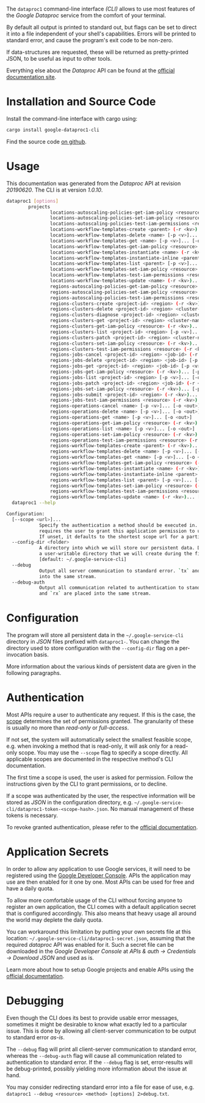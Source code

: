 <!---
DO NOT EDIT !
This file was generated automatically from 'src/mako/cli/README.md.mako'
DO NOT EDIT !
-->
The `dataproc1` command-line interface *(CLI)* allows to use most features of the *Google Dataproc* service from the comfort of your terminal.

By default all output is printed to standard out, but flags can be set to direct it into a file independent of your shell's
capabilities. Errors will be printed to standard error, and cause the program's exit code to be non-zero.

If data-structures are requested, these will be returned as pretty-printed JSON, to be useful as input to other tools.

Everything else about the *Dataproc* API can be found at the
[official documentation site](https://cloud.google.com/dataproc/).

# Installation and Source Code

Install the command-line interface with cargo using:

```bash
cargo install google-dataproc1-cli
```

Find the source code [on github](https://github.com/Byron/google-apis-rs/tree/master/gen/dataproc1-cli).

# Usage

This documentation was generated from the *Dataproc* API at revision *20190620*. The CLI is at version *1.0.10*.

```bash
dataproc1 [options]
        projects
                locations-autoscaling-policies-get-iam-policy <resource> (-r <kv>)... [-p <v>]... [-o <out>]
                locations-autoscaling-policies-set-iam-policy <resource> (-r <kv>)... [-p <v>]... [-o <out>]
                locations-autoscaling-policies-test-iam-permissions <resource> (-r <kv>)... [-p <v>]... [-o <out>]
                locations-workflow-templates-create <parent> (-r <kv>)... [-p <v>]... [-o <out>]
                locations-workflow-templates-delete <name> [-p <v>]... [-o <out>]
                locations-workflow-templates-get <name> [-p <v>]... [-o <out>]
                locations-workflow-templates-get-iam-policy <resource> (-r <kv>)... [-p <v>]... [-o <out>]
                locations-workflow-templates-instantiate <name> (-r <kv>)... [-p <v>]... [-o <out>]
                locations-workflow-templates-instantiate-inline <parent> (-r <kv>)... [-p <v>]... [-o <out>]
                locations-workflow-templates-list <parent> [-p <v>]... [-o <out>]
                locations-workflow-templates-set-iam-policy <resource> (-r <kv>)... [-p <v>]... [-o <out>]
                locations-workflow-templates-test-iam-permissions <resource> (-r <kv>)... [-p <v>]... [-o <out>]
                locations-workflow-templates-update <name> (-r <kv>)... [-p <v>]... [-o <out>]
                regions-autoscaling-policies-get-iam-policy <resource> (-r <kv>)... [-p <v>]... [-o <out>]
                regions-autoscaling-policies-set-iam-policy <resource> (-r <kv>)... [-p <v>]... [-o <out>]
                regions-autoscaling-policies-test-iam-permissions <resource> (-r <kv>)... [-p <v>]... [-o <out>]
                regions-clusters-create <project-id> <region> (-r <kv>)... [-p <v>]... [-o <out>]
                regions-clusters-delete <project-id> <region> <cluster-name> [-p <v>]... [-o <out>]
                regions-clusters-diagnose <project-id> <region> <cluster-name> (-r <kv>)... [-p <v>]... [-o <out>]
                regions-clusters-get <project-id> <region> <cluster-name> [-p <v>]... [-o <out>]
                regions-clusters-get-iam-policy <resource> (-r <kv>)... [-p <v>]... [-o <out>]
                regions-clusters-list <project-id> <region> [-p <v>]... [-o <out>]
                regions-clusters-patch <project-id> <region> <cluster-name> (-r <kv>)... [-p <v>]... [-o <out>]
                regions-clusters-set-iam-policy <resource> (-r <kv>)... [-p <v>]... [-o <out>]
                regions-clusters-test-iam-permissions <resource> (-r <kv>)... [-p <v>]... [-o <out>]
                regions-jobs-cancel <project-id> <region> <job-id> (-r <kv>)... [-p <v>]... [-o <out>]
                regions-jobs-delete <project-id> <region> <job-id> [-p <v>]... [-o <out>]
                regions-jobs-get <project-id> <region> <job-id> [-p <v>]... [-o <out>]
                regions-jobs-get-iam-policy <resource> (-r <kv>)... [-p <v>]... [-o <out>]
                regions-jobs-list <project-id> <region> [-p <v>]... [-o <out>]
                regions-jobs-patch <project-id> <region> <job-id> (-r <kv>)... [-p <v>]... [-o <out>]
                regions-jobs-set-iam-policy <resource> (-r <kv>)... [-p <v>]... [-o <out>]
                regions-jobs-submit <project-id> <region> (-r <kv>)... [-p <v>]... [-o <out>]
                regions-jobs-test-iam-permissions <resource> (-r <kv>)... [-p <v>]... [-o <out>]
                regions-operations-cancel <name> [-p <v>]... [-o <out>]
                regions-operations-delete <name> [-p <v>]... [-o <out>]
                regions-operations-get <name> [-p <v>]... [-o <out>]
                regions-operations-get-iam-policy <resource> (-r <kv>)... [-p <v>]... [-o <out>]
                regions-operations-list <name> [-p <v>]... [-o <out>]
                regions-operations-set-iam-policy <resource> (-r <kv>)... [-p <v>]... [-o <out>]
                regions-operations-test-iam-permissions <resource> (-r <kv>)... [-p <v>]... [-o <out>]
                regions-workflow-templates-create <parent> (-r <kv>)... [-p <v>]... [-o <out>]
                regions-workflow-templates-delete <name> [-p <v>]... [-o <out>]
                regions-workflow-templates-get <name> [-p <v>]... [-o <out>]
                regions-workflow-templates-get-iam-policy <resource> (-r <kv>)... [-p <v>]... [-o <out>]
                regions-workflow-templates-instantiate <name> (-r <kv>)... [-p <v>]... [-o <out>]
                regions-workflow-templates-instantiate-inline <parent> (-r <kv>)... [-p <v>]... [-o <out>]
                regions-workflow-templates-list <parent> [-p <v>]... [-o <out>]
                regions-workflow-templates-set-iam-policy <resource> (-r <kv>)... [-p <v>]... [-o <out>]
                regions-workflow-templates-test-iam-permissions <resource> (-r <kv>)... [-p <v>]... [-o <out>]
                regions-workflow-templates-update <name> (-r <kv>)... [-p <v>]... [-o <out>]
  dataproc1 --help

Configuration:
  [--scope <url>]...
            Specify the authentication a method should be executed in. Each scope
            requires the user to grant this application permission to use it.
            If unset, it defaults to the shortest scope url for a particular method.
  --config-dir <folder>
            A directory into which we will store our persistent data. Defaults to
            a user-writable directory that we will create during the first invocation.
            [default: ~/.google-service-cli]
  --debug
            Output all server communication to standard error. `tx` and `rx` are placed
            into the same stream.
  --debug-auth
            Output all communication related to authentication to standard error. `tx`
            and `rx` are placed into the same stream.

```

# Configuration

The program will store all persistent data in the `~/.google-service-cli` directory in *JSON* files prefixed with `dataproc1-`.  You can change the directory used to store configuration with the `--config-dir` flag on a per-invocation basis.

More information about the various kinds of persistent data are given in the following paragraphs.

# Authentication

Most APIs require a user to authenticate any request. If this is the case, the [scope][scopes] determines the 
set of permissions granted. The granularity of these is usually no more than *read-only* or *full-access*.

If not set, the system will automatically select the smallest feasible scope, e.g. when invoking a
method that is read-only, it will ask only for a read-only scope. 
You may use the `--scope` flag to specify a scope directly. 
All applicable scopes are documented in the respective method's CLI documentation.

The first time a scope is used, the user is asked for permission. Follow the instructions given 
by the CLI to grant permissions, or to decline.

If a scope was authenticated by the user, the respective information will be stored as *JSON* in the configuration
directory, e.g. `~/.google-service-cli/dataproc1-token-<scope-hash>.json`. No manual management of these tokens
is necessary.

To revoke granted authentication, please refer to the [official documentation][revoke-access].

# Application Secrets

In order to allow any application to use Google services, it will need to be registered using the 
[Google Developer Console][google-dev-console]. APIs the application may use are then enabled for it
one by one. Most APIs can be used for free and have a daily quota.

To allow more comfortable usage of the CLI without forcing anyone to register an own application, the CLI
comes with a default application secret that is configured accordingly. This also means that heavy usage
all around the world may deplete the daily quota.

You can workaround this limitation by putting your own secrets file at this location: 
`~/.google-service-cli/dataproc1-secret.json`, assuming that the required *dataproc* API 
was enabled for it. Such a secret file can be downloaded in the *Google Developer Console* at 
*APIs & auth -> Credentials -> Download JSON* and used as is.

Learn more about how to setup Google projects and enable APIs using the [official documentation][google-project-new].


# Debugging

Even though the CLI does its best to provide usable error messages, sometimes it might be desirable to know
what exactly led to a particular issue. This is done by allowing all client-server communication to be 
output to standard error *as-is*.

The `--debug` flag will print all client-server communication to standard error, whereas the `--debug-auth` flag
will cause all communication related to authentication to standard error.
If the `--debug` flag is set, error-results will be debug-printed, possibly yielding more information about the 
issue at hand.

You may consider redirecting standard error into a file for ease of use, e.g. `dataproc1 --debug <resource> <method> [options] 2>debug.txt`.


[scopes]: https://developers.google.com/+/api/oauth#scopes
[revoke-access]: http://webapps.stackexchange.com/a/30849
[google-dev-console]: https://console.developers.google.com/
[google-project-new]: https://developers.google.com/console/help/new/